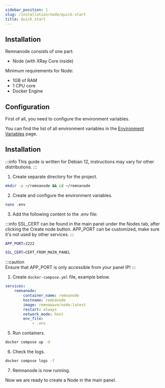 ```yaml
---
sidebar_position: 1
slug: /installation/node/quick-start
title: Quick start
---
```


## Installation

Remnanode consists of one part:

- Node (with XRay Core inside)

Minimum requirements for Node:

- 1GB of RAM
- 1 CPU core
- Docker Engine

## Configuration

First of all, you need to configure the environment variables.

You can find the list of all environment variables in the [Environment Variables](/installation/node/env) page.

## Installation

:::info
This guide is written for Debian 12, instructions may vary for other distributions.
:::

1. Create separate directory for the project.

```bash
mkdir -p ~/remnanode && cd ~/remnanode
```

2. Create and configure the environment variables.

```bash
nano .env
```

3. Add the following content to the .env file:

:::info
SSL_CERT can be found in the main panel under the Nodes tab, after clicking the Create node button.
APP_PORT can be customized, make sure it's not used by other services.
:::

```bash title=".env"
APP_PORT=2222

SSL_CERT=CERT_FROM_MAIN_PANEL
```

:::caution  
Ensure that APP_PORT is only accessible from your panel IP!
:::

1. Create `docker-compose.yml` file, example below.

```yaml title="docker-compose.yml"
services:
    remnanode:
        container_name: remnanode
        hostname: remnanode
        image: remnawave/node:latest
        restart: always
        network_mode: host
        env_file:
            - .env
```

5. Run containers.

```bash
docker compose up -d
```

6. Check the logs.

```bash
docker compose logs -f
```

7. Remnanode is now running.

Now we are ready to create a Node in the main panel.
